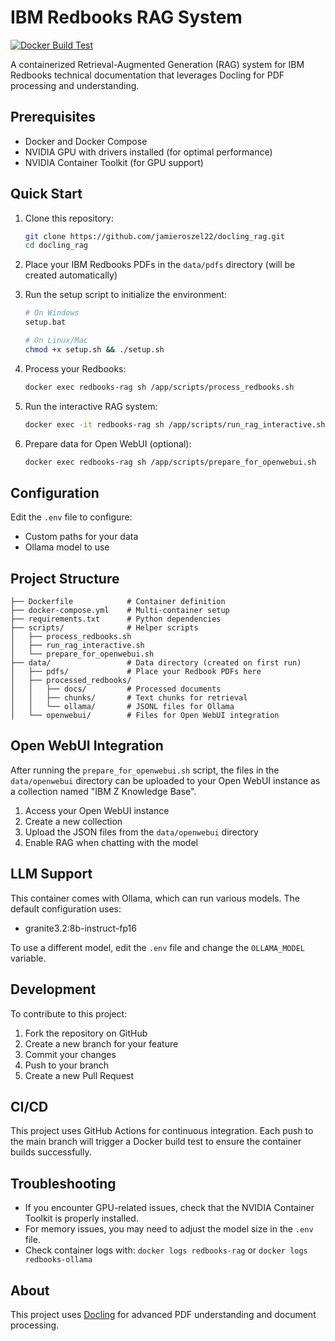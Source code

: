 # IBM Redbooks RAG System

[![Docker Build Test](https://github.com/jamieroszel22/docling_rag/actions/workflows/docker-build.yml/badge.svg)](https://github.com/jamieroszel22/docling_rag/actions/workflows/docker-build.yml)

A containerized Retrieval-Augmented Generation (RAG) system for IBM Redbooks technical documentation that leverages Docling for PDF processing and understanding.

## Prerequisites

- Docker and Docker Compose
- NVIDIA GPU with drivers installed (for optimal performance)
- NVIDIA Container Toolkit (for GPU support)

## Quick Start

1. Clone this repository:
   ```bash
   git clone https://github.com/jamieroszel22/docling_rag.git
   cd docling_rag
   ```

2. Place your IBM Redbooks PDFs in the `data/pdfs` directory (will be created automatically)

3. Run the setup script to initialize the environment:
   ```bash
   # On Windows
   setup.bat
   
   # On Linux/Mac
   chmod +x setup.sh && ./setup.sh
   ```

4. Process your Redbooks:
   ```bash
   docker exec redbooks-rag sh /app/scripts/process_redbooks.sh
   ```

5. Run the interactive RAG system:
   ```bash
   docker exec -it redbooks-rag sh /app/scripts/run_rag_interactive.sh
   ```

6. Prepare data for Open WebUI (optional):
   ```bash
   docker exec redbooks-rag sh /app/scripts/prepare_for_openwebui.sh
   ```

## Configuration

Edit the `.env` file to configure:
- Custom paths for your data
- Ollama model to use

## Project Structure

```
├── Dockerfile            # Container definition
├── docker-compose.yml    # Multi-container setup
├── requirements.txt      # Python dependencies
├── scripts/              # Helper scripts
│   ├── process_redbooks.sh
│   ├── run_rag_interactive.sh
│   └── prepare_for_openwebui.sh
├── data/                 # Data directory (created on first run)
│   ├── pdfs/             # Place your Redbook PDFs here
│   ├── processed_redbooks/
│   │   ├── docs/         # Processed documents
│   │   ├── chunks/       # Text chunks for retrieval
│   │   └── ollama/       # JSONL files for Ollama
│   └── openwebui/        # Files for Open WebUI integration
```

## Open WebUI Integration

After running the `prepare_for_openwebui.sh` script, the files in the `data/openwebui` directory can be uploaded to your Open WebUI instance as a collection named "IBM Z Knowledge Base".

1. Access your Open WebUI instance
2. Create a new collection
3. Upload the JSON files from the `data/openwebui` directory
4. Enable RAG when chatting with the model

## LLM Support

This container comes with Ollama, which can run various models. The default configuration uses:
- granite3.2:8b-instruct-fp16

To use a different model, edit the `.env` file and change the `OLLAMA_MODEL` variable.

## Development

To contribute to this project:

1. Fork the repository on GitHub
2. Create a new branch for your feature
3. Commit your changes
4. Push to your branch
5. Create a new Pull Request

## CI/CD

This project uses GitHub Actions for continuous integration. Each push to the main branch will trigger a Docker build test to ensure the container builds successfully.

## Troubleshooting

- If you encounter GPU-related issues, check that the NVIDIA Container Toolkit is properly installed.
- For memory issues, you may need to adjust the model size in the `.env` file.
- Check container logs with: `docker logs redbooks-rag` or `docker logs redbooks-ollama`

## About

This project uses [Docling](https://github.com/DS4SD/docling) for advanced PDF understanding and document processing.
